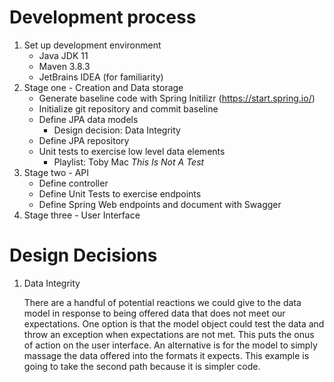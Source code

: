 # Development process
1. Set up development environment
    * Java JDK 11
    * Maven 3.8.3
    * JetBrains IDEA (for familiarity)
2. Stage one - Creation and Data storage
   * Generate baseline code with Spring Initilizr (https://start.spring.io/)
   * Initialize git repository and commit baseline
   * Define JPA data models
     * Design decision: Data Integrity
   * Define JPA repository
   * Unit tests to exercise low level data elements
     * Playlist: Toby Mac _This Is Not A Test_
3. Stage two - API
   * Define controller
   * Define Unit Tests to exercise endpoints
   * Define Spring Web endpoints and document with Swagger
4. Stage three - User Interface

# Design Decisions
1. Data Integrity

   There are a handful of potential reactions we could give to the data model in response to being offered data that does not meet our expectations. One option is that the model object could test the data and throw an exception when expectations are not met. This puts the onus of action on the user interface. An alternative is for the model to simply massage the data offered into the formats it expects. This example is going to take the second path because it is simpler code.